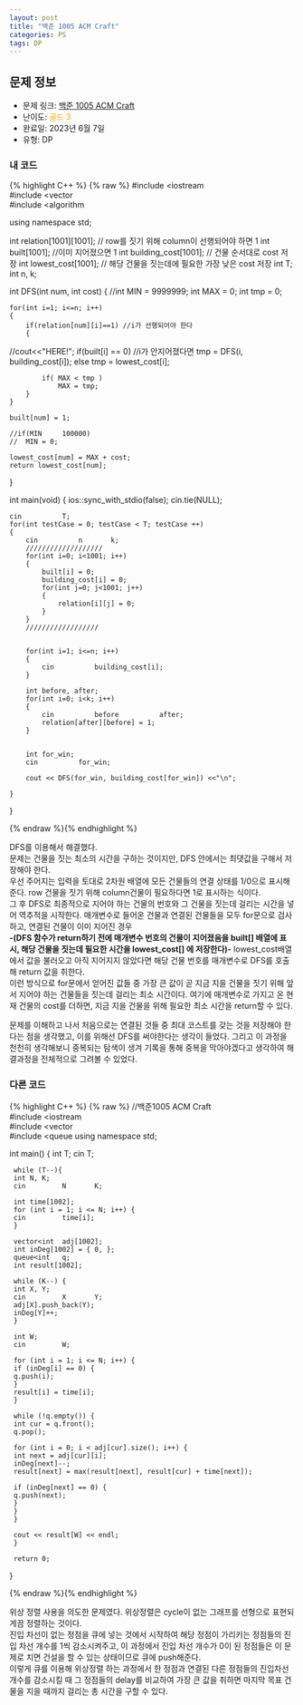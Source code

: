 ```yaml
---
layout: post
title: "백준 1005 ACM Craft"
categories: PS
tags: DP
---
```


## 문제 정보
- 문제 링크: [백준 1005 ACM Craft](https://www.acmicpc.net/problem/1005)
- 난이도: <span style="color:#FFA500">골드 3</span>
- 완료일: 2023년 6월 7일
- 유형: DP

### 내 코드

{% highlight C++ %} {% raw %}
#include <iostream	
#include <vector	
#include <algorithm	

using namespace std;

int relation[1001][1001]; // row를 짓기 위해 column이 선행되어야 하면 1
int built[1001]; //이미 지어졌으면 1
int building_cost[1001]; // 건물 순서대로 cost 저장
int lowest_cost[1001]; // 해당 건물을 짓는데에 필요한 가장 낮은 cost 저장
int T;
int n, k;

int DFS(int num, int cost)
{
	//int MIN = 9999999;
	int MAX = 0;
	int tmp = 0;
	
	for(int i=1; i<=n; i++)
	{
		if(relation[num][i]==1) //i가 선행되어야 한다
		{
//cout<<"HERE!";
			if(built[i] == 0) //i가 안지어졌다면
				tmp = DFS(i, building_cost[i]);
			else
				tmp = lowest_cost[i];
			
			if( MAX < tmp )
				MAX = tmp;
		}
	}

	built[num] = 1;
	
	//if(MIN 	 100000)
	//	MIN = 0;
	
	lowest_cost[num] = MAX + cost;
	return lowest_cost[num];
}

int main(void)
{
	ios::sync_with_stdio(false); cin.tie(NULL);
	
	
	cin 		 T;
	for(int testCase = 0; testCase < T; testCase ++)
	{
		cin 		 n 		 k;
		///////////////////
		for(int i=0; i<1001; i++)
		{
			built[i] = 0;
			building_cost[i] = 0;
			for(int j=0; j<1001; j++)
			{
				relation[i][j] = 0;
			}
		}
		//////////////////
		
		
		for(int i=1; i<=n; i++)
		{
			cin 		 building_cost[i];
		}
		
		int before, after;
		for(int i=0; i<k; i++)
		{
			cin 		 before 		 after;
			relation[after][before] = 1;
		}
	
	
		int for_win;
		cin 		 for_win; 

		cout << DFS(for_win, building_cost[for_win]) <<"\n";

	}
}

{% endraw %}{% endhighlight %}

DFS를 이용해서 해결했다.  
문제는 건물을 짓는 최소의 시간을 구하는 것이지만, DFS 안에서는 최댓값을 구해서 저장해야 한다.  
우선 주어지는 입력을 토대로 2차원 배열에 모든 건물들의 연결 상태를 1/0으로 표시해준다. row 건물을 짓기 위해 column건물이 필요하다면 1로 표시하는 식이다.   
그 후 DFS로 최종적으로 지어야 하는 건물의 번호와 그 건물을 짓는데 걸리는 시간을 넣어 역추적을 시작한다. 매개변수로 들어온 건물과 연결된 건물들을 모두 for문으로 검사하고, 연결된 건물이 이미 지어진 경우  
**-(DFS 함수가 return하기 전에 매개변수 번호의 건물이 지어졌음을 built[] 배열에 표시, 해당 건물을 짓는데 필요한 시간을 lowest_cost[] 에 저장한다)-** lowest_cost배열에서 값을 불러오고 아직 지어지지 않았다면 해당 건물 번호를 매개변수로 DFS를 호출해 return 값을 취한다.  
이런 방식으로 for문에서 얻어진 값들 중 가장 큰 값이 곧 지금 지을 건물을 짓기 위해 앞서 지어야 하는 건물들을 짓는데 걸리는 최소 시간이다. 여기에 매개변수로 가지고 온 현재 건물의 cost를 더하면, 지금 지을 건물을 위해 필요한 최소 시간을 return할 수 있다.  

문제를 이해하고 나서 처음으로는 연결된 것들 중 최대 코스트를 갖는 것을 저장해야 한다는 점을 생각했고, 이를 위해선 DFS를 써야한다는 생각이 들었다. 그리고 이 과정을 천천히 생각해보니 중복되는 탐색이 생겨 기록을 통해 중복을 막아야겠다고 생각하여 해결과정을 전체적으로 그려볼 수 있었다.

### 다른 코드

{% highlight C++ %} {% raw %}
//백준1005 ACM Craft                                                        
#include <iostream	
#include <vector	
#include <queue	
using namespace std;
 
int main() {
	 int T;
	 cin 		 T;
	 
	 while (T--){
	 int N, K;
	 cin 		 N 		 K;
 
	 int time[1002];
	 for (int i = 1; i <= N; i++) {
	 cin 		 time[i];
	 }
 
	 vector<int	 adj[1002];
	 int inDeg[1002] = { 0, };
	 queue<int	 q;
	 int result[1002];
 
	 while (K--) {
	 int X, Y;
	 cin 		 X 		 Y;
	 adj[X].push_back(Y);
	 inDeg[Y]++;
	 }
 
	 int W;
	 cin 		 W;
 
	 for (int i = 1; i <= N; i++) {
	 if (inDeg[i] == 0) {
	 q.push(i);
	 }
	 result[i] = time[i];
	 }
 
	 while (!q.empty()) {
	 int cur = q.front();
	 q.pop();
 
	 for (int i = 0; i < adj[cur].size(); i++) {
	 int next = adj[cur][i];
	 inDeg[next]--;
	 result[next] = max(result[next], result[cur] + time[next]);
 
	 if (inDeg[next] == 0) {
	 q.push(next);
	 }
	 }
	 }
 
	 cout << result[W] << endl;
	 }
	 
	 return 0;
}

{% endraw %}{% endhighlight %}

위상 정렬 사용을 의도한 문제였다. 위상정렬은 cycle이 없는 그래프를 선형으로 표현되게끔 정렬하는 것이다.  
진입 차선이 없는 정점을 큐에 넣는 것에서 시작하여 해당 정점이 가리키는 정점들의 진입 차선 개수를 1씩 감소시켜주고, 이 과정에서 진입 차선 개수가 0이 된 정점들은 이 문제로 치면 건설을 할 수 있는 상태이므로 큐에 push해준다.  
이렇게 큐를 이용해 위상정렬 하는 과정에서 한 정점과 연결된 다른 정점들의 진입차선 개수를 감소시킬 때 그 정점들의 delay를 비교하여 가장 큰 값을 취하면 마지막 목표 건물을 지을 때까지 걸리는 총 시간을 구할 수 있다.  
  

